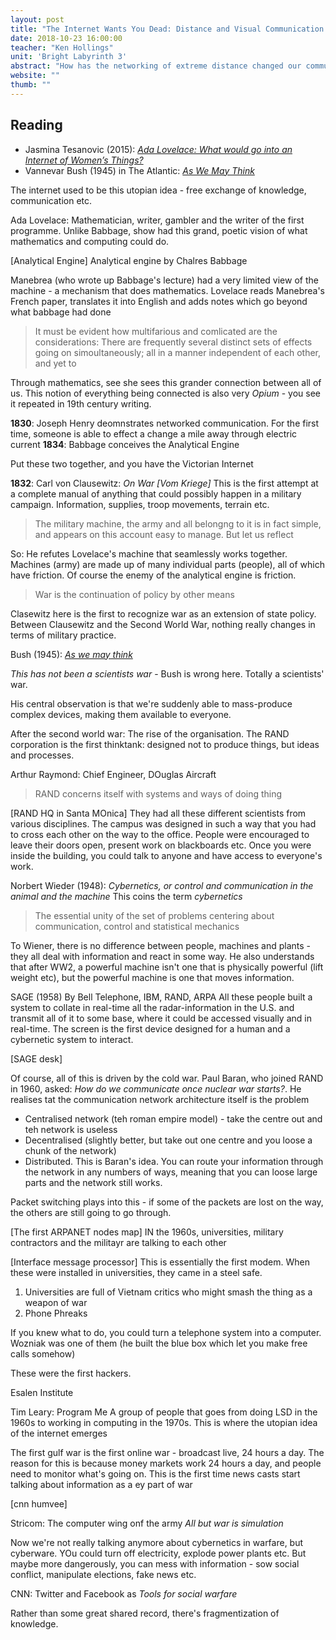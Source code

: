 ```yaml
---
layout: post
title: "The Internet Wants You Dead: Distance and Visual Communication "
date: 2018-10-23 16:00:00
teacher: "Ken Hollings"
unit: 'Bright Labyrinth 3'
abstract: "How has the networking of extreme distance changed our communication practice? What has been the impact of disruptive innovation on human interaction? What is the relationship between communication and control? Or between command and control?"
website: ""
thumb: ""
---
```


## Reading

- Jasmina Tesanovic (2015): *[Ada Lovelace: What would go into an Internet of Women’s Things?](https://boingboing.net/2015/12/16/ada-lovelace-what-would-go-in.html)*
- Vannevar Bush (1945) in The Atlantic: *[As We May Think](http://web.mit.edu/STS.035/www/PDFs/think.pdf)*

The internet used to be this utopian idea - free exchange of knowledge, communication etc.

Ada Lovelace: Mathematician, writer, gambler and the writer of the first programme. Unlike Babbage, show had this grand, poetic vision of what mathematics and computing could do.

[Analytical Engine]
Analytical engine by Chalres Babbage

Manebrea (who wrote up Babbage's lecture) had a very limited view of the machine - a mechanism that does mathematics.
Lovelace reads Manebrea's French paper, translates it into English and adds notes which go beyond what babbage had done

> It must be evident how multifarious and comlicated are the considerations: There are frequently several distinct sets of effects going on simoultaneously; all in a manner independent of each other, and yet to

Through mathematics, see she sees this grander connection between all of us. This notion of everything being connected is also very *Opium* - you see it repeated in 19th century writing.

**1830**: Joseph Henry deomnstrates networked communication. For the first time, someone is able to effect a change a mile away through electric current
**1834**: Babbage conceives the Analytical Engine

Put these two together, and you have the Victorian Internet

**1832**: Carl von Clausewitz: *On War [Vom Kriege]*
This is the first attempt at a complete manual of anything that could possibly happen in a military campaign. Information, supplies, troop movements, terrain etc.

> The military machine, the army and all belongng to it is in fact simple, and appears on this account easy to manage. But let us reflect 

So: He refutes Lovelace's machine that seamlessly works together. Machines (army) are made up of many individual parts (people), all of which have friction. Of course the enemy of the analytical engine is friction.

> War is the continuation of policy by other means

Clasewitz here is the first to recognize war as an extension of state policy. Between Clausewitz and the Second World War, nothing really changes in terms of military practice.

Bush (1945): *[As we may think]()*

*This has not been a scientists war* - Bush is wrong here. Totally a scientists' war.

His central observation is that we're suddenly able to mass-produce complex devices, making them available to everyone. 

After the second world war: The rise of the organisation.
The RAND corporation is the first thinktank: designed not to produce things, but ideas and processes.

Arthur Raymond: Chief Engineer, DOuglas Aircraft
> RAND concerns itself with systems and ways of doing thing

[RAND HQ in Santa MOnica]
They had all these different scientists from various disciplines. The campus was designed in such a way that you had to cross each other on the way to the office. People were encouraged to leave their doors open, present work on blackboards etc. Once you were inside the building, you could talk to anyone and have access to everyone's work.

Norbert Wieder (1948): *Cybernetics, or control and communication in the animal and the machine*
This coins the term *cybernetics*
> The essential unity of the set of problems centering about communication, control and statistical mechanics

To Wiener, there is no difference between people, machines and plants - they all deal with information and react in some way. He also understands that after WW2, a powerful machine isn't one that is physically powerful (lift weight etc), but the powerful machine is one that moves information.

SAGE (1958)
By Bell Telephone, IBM, RAND, ARPA
All these people built a system to collate in real-time all the radar-information in the U.S. and transmit all of it to some base, where it could be accessed visually and in real-time. The screen is the first device designed for a human and a cybernetic system to interact.

[SAGE desk]

Of course, all of this is driven by the cold war. Paul Baran, who joined RAND in 1960, asked: *How do we communicate once nuclear war starts?*. He realises tat the communication network architecture itself is the problem

- Centralised network (teh roman empire model) - take the centre out and teh network is useless
- Decentralised (slightly better, but take out one centre and you loose a chunk of the network)
- Distributed. This is Baran's idea. You can route your information through the network in any numbers of ways, meaning that you can loose large parts and the network still works.

Packet switching plays into this - if some of the packets are lost on the way, the others are still going to go through.

[The first ARPANET nodes map]
IN the 1960s, universities, military contractors and the militayr are talking to each other

[Interface message processor]
This is essentially the first modem. When these were installed in universities, they came in a steel safe.
1. Universities are full of Vietnam critics who might smash the thing as a weapon of war
2. Phone Phreaks

If you knew what to do, you could turn a telephone system into a computer. Wozniak was one of them (he built the blue box which let you make free calls somehow)

These were the first hackers.

Esalen Institute

Tim Leary: Program Me
A group of people that goes from doing LSD in the 1960s to working in computing in the 1970s. This is where the utopian idea of the internet emerges

The first gulf war is the first online war - broadcast live, 24 hours a day. The reason for this is because money markets work 24 hours a day, and people need to monitor what's going on. This is the first time news casts start talking about information as a ey part of war

[cnn humvee]

Stricom: The computer wing onf the army
*All but war is simulation*

Now we're not really talking anymore about cybernetics in warfare, but cyberware. YOu could turn off electricity, explode power plants etc. But maybe more dangerously, you can mess with information - sow social conflict, manipulate elections, fake news etc.

CNN: Twitter and Facebook as *Tools for social warfare*

Rather than some great shared record, there's fragmentization of knowledge.


